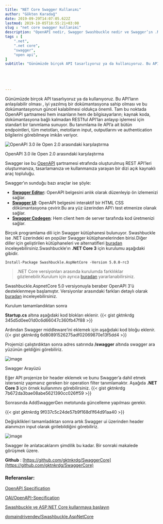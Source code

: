 ```yaml
---
title: "NET Core Swagger Kullanımı"
author: "Gökten Karadağ"
date: 2019-09-29T14:07:05.622Z
lastmod: 2019-10-05T18:55:21+03:00
slug : "net core swagger kullanimi"
description: "OpenAPI nedir, Swagger Swashbuckle nedir ve Swagger’ın .NET Core 3 için kullanımı"
tags : [
    ".net",
    ".net core",
    "swagger",
    "open api",
]
subtitle: "Günümüzde birçok API tasarlıyoruz ya da kullanıyoruz. Bu API’ların anlaşılabilir olması , iyi yazılmış bir dökümantasyona sahip olması ve…"





---
```


Günümüzde  birçok API tasarlıyoruz ya da kullanıyoruz. Bu API’ların anlaşılabilir olması , iyi yazılmış bir dokümantasyona sahip olması ve bu dokümantasyonun güncel kalabilmesi oldukça önemli. Tam bu noktada OpenAPI şartnamesi hem insanların hem de bilgisayarların; kaynak koda, dokümantasyona bağlı kalmadan RESTful API’ları anlayıp işlemesi için standart bir tanımlama sunuyor. Bu tanımlama ile API’a ait bütün endpointleri, tüm metotları, metotların input, outputlarını ve authentication bilgilerini görebilmeye imkân veriyor.




![OpenAPI 3.0 ile Open 2.0 arasındaki karşılaştırma](/image/net-core-swagger/1.png#center)

OpenAPI 3.0 ile Open 2.0 arasındaki karşılaştırma 



Swagger ise bu [OpenAPI](https://swagger.io/resources/open-api/) şartnamesi etrafında oluşturulmuş REST API’leri oluşturmanıza, tasarlamanıza ve kullanmanıza yarayan bir dizi açık kaynaklı araç topluluğu.

Swagger’ın sunduğu bazı araçlar ise şöyle:

*   [**Swagger Editor**](http://editor.swagger.io/)**:** OpenAPI belgesini anlık olarak düzenleyip ön izlemenizi sağlar.
*   [**Swagger UI**](https://swagger.io/swagger-ui/): OpenAPI belgesini interaktif bir HTML CSS dökümantasyona çevirir.Bu ara yüz üzerinden API’ı test etmenize olanak sağlar.
*   [**Swagger Codegen**](https://github.com/swagger-api/swagger-codegen): Hem client hem de server tarafında kod üretmenizi sağlar.

Birçok programlama dili için Swagger kütüphanesi bulunuyor. Swashbuckle ise .NET üzerindeki en popüler Swagger kütüphanelerinden birisi.Diğer diller için geliştirilen kütüphaneleri ve alternatifleri [buradan](https://swagger.io/tools/open-source/open-source-integrations/) inceleyebilirsiniz.Swashbuckle’ın **.NET Core 3** için kurulumu aşağıdaki gibidir.

``Install-Package Swashbuckle.AspNetCore -Version 5.0.0-rc3``

> .NET Core versiyonları arasında kurulumda farklılıklar gözlenebilir.Kurulum için ayrıca [buradan](https://github.com/domaindrivendev/Swashbuckle.AspNetCore) yararlanabilirsiniz.

Swashbuckle.AspnetCore 5.0 versiyonuyla beraber OpenAPI 3'ü desteklenmeye başlamıştır. Versiyonlar arasındaki farkları detaylı olarak [buradan](https://blog.readme.io/an-example-filled-guide-to-swagger-3-2/) inceleyebilirsiniz.

Kurulum tamamlandıktan sonra

**Startup.cs** altına aşağıdaki kod blokları eklenir.
{{< gist gktnkrdg 345d5d0ee01d0c6d66047c360fb47f88 >}}



Ardından Swagger middleware’ini eklemek için aşağıdaki kod bloğu eklenir.
{{< gist gktnkrdg 6d80891526275adf02069870e13f5dd4 >}}



Projemizi çalıştırdıktan sonra adres satırında **/swagger** altında swagger ara yüzünün geldiğini görebiliriz.



![image](/image/net-core-swagger/2.png#center)

Swagger Arayüzü

Eğer API projenize bir header eklemek ve bunu Swagger’a dahil etmek isterseniz yapmanız gereken bir operation filter tanımlamaktır. Aşağıda **.NET Core 3** için örnek kullanımını görebilirsiniz.
{{< gist gktnkrdg 7b672da3bae08abe5621390cc026ff59 >}}



Sonrasında AddSwaggerGen metotunda güncelleme yapılması gerekir.

{{< gist gktnkrdg 9f037c5c24de57b9f168d1f64d91aa40 >}}

Değişiklikleri tamamladıktan sonra artık Swagger ui üzerinden header alanımızın input olarak girilebildiğini görebiliriz.



![image](/image/net-core-swagger/3.png#center)

Swagger ile anlatacaklarım şimdilik bu kadar. Bir sonraki makalede görüşmek üzere.

**Github** : [https://github.com/gktnkrdg/SwaggerCore](https://github.com/gktnkrdg/SwaggerCore)

### Referanslar:

[OpenAPI Specification](http://spec.openapis.org/oas/v3.0.2)

[OAI/OpenAPI-Specification](https://github.com/OAI/OpenAPI-specification/)

[Swashbuckle ve ASP.NET Core kullanmaya başlayın](https://docs.microsoft.com/tr-tr/aspnet/core/tutorials/getting-started-with-swashbuckle?view=aspnetcore-3.0&amp;tabs=visual-studio)

[domaindrivendev/Swashbuckle.AspNetCore](https://github.com/domaindrivendev/Swashbuckle.AspNetCore)
